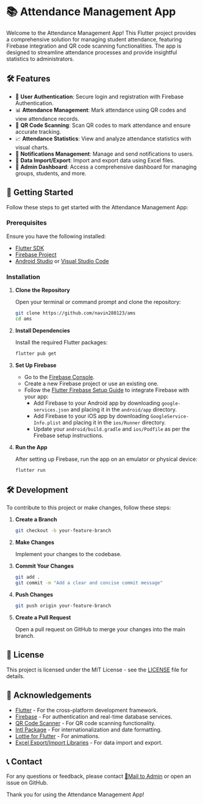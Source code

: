 # 📚 Attendance Management App

Welcome to the Attendance Management App! This Flutter project provides a comprehensive solution for managing student attendance, featuring Firebase integration and QR code scanning functionalities. The app is designed to streamline attendance processes and provide insightful statistics to administrators.

## 🛠 Features

- 📱 **User Authentication**: Secure login and registration with Firebase Authentication.
- 📊 **Attendance Management**: Mark attendance using QR codes and view attendance records.
- 📅 **QR Code Scanning**: Scan QR codes to mark attendance and ensure accurate tracking.
- 📈 **Attendance Statistics**: View and analyze attendance statistics with visual charts.
- 🔔 **Notifications Management**: Manage and send notifications to users.
- 🔄 **Data Import/Export**: Import and export data using Excel files.
- 🔐 **Admin Dashboard**: Access a comprehensive dashboard for managing groups, students, and more.

## 🚀 Getting Started

Follow these steps to get started with the Attendance Management App:

### Prerequisites

Ensure you have the following installed:

- [Flutter SDK](https://flutter.dev/docs/get-started/install)
- [Firebase Project](https://firebase.google.com/)
- [Android Studio](https://developer.android.com/studio) or [Visual Studio Code](https://code.visualstudio.com/)

### Installation

1. **Clone the Repository**

   Open your terminal or command prompt and clone the repository:

   ```bash
   git clone https://github.com/navin280123/ams
   cd ams


2. **Install Dependencies**

   Install the required Flutter packages:

   ```bash
   flutter pub get
   ```

3. **Set Up Firebase**

   - Go to the [Firebase Console](https://console.firebase.google.com/).
   - Create a new Firebase project or use an existing one.
   - Follow the [Flutter Firebase Setup Guide](https://firebase.google.com/docs/flutter/setup) to integrate Firebase with your app:
     - Add Firebase to your Android app by downloading `google-services.json` and placing it in the `android/app` directory.
     - Add Firebase to your iOS app by downloading `GoogleService-Info.plist` and placing it in the `ios/Runner` directory.
     - Update your `android/build.gradle` and `ios/Podfile` as per the Firebase setup instructions.

4. **Run the App**

   After setting up Firebase, run the app on an emulator or physical device:

   ```bash
   flutter run
   ```

## 🛠 Development

To contribute to this project or make changes, follow these steps:

1. **Create a Branch**

   ```bash
   git checkout -b your-feature-branch
   ```

2. **Make Changes**

   Implement your changes to the codebase.

3. **Commit Your Changes**

   ```bash
   git add .
   git commit -m "Add a clear and concise commit message"
   ```

4. **Push Changes**

   ```bash
   git push origin your-feature-branch
   ```

5. **Create a Pull Request**

   Open a pull request on GitHub to merge your changes into the main branch.

## 📝 License

This project is licensed under the MIT License - see the [LICENSE](LICENSE) file for details.

## 🙌 Acknowledgements

- [Flutter](https://flutter.dev/) - For the cross-platform development framework.
- [Firebase](https://firebase.google.com/) - For authentication and real-time database services.
- [QR Code Scanner](https://pub.dev/packages/qr_code_scanner) - For QR code scanning functionality.
- [Intl Package](https://pub.dev/packages/intl) - For internationalization and date formatting.
- [Lottie for Flutter](https://pub.dev/packages/lottie) - For animations.
- [Excel Export/Import Libraries](https://pub.dev/packages/excel) - For data import and export.

## 📞 Contact

For any questions or feedback, please contact [📩Mail to Admin](mailto:kumarnavinverma7@gmail.com) or open an issue on GitHub.

Thank you for using the Attendance Management App!
